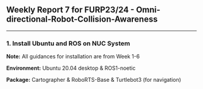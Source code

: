 ## Weekly Report 7 for FURP23/24 - Omni-directional-Robot-Collision-Awareness

---


### 1. Install Ubuntu and ROS on NUC System

**Note:** All guidances for installation are from Week 1-6

**Environment:** 
Ubuntu 20.04 desktop &
ROS1-noetic

**Package:**
Cartographer &
RoboRTS-Base &
Turtlebot3 (for navigation)

